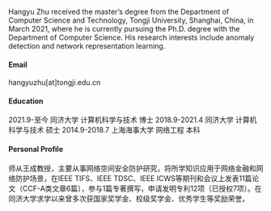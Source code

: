 
Hangyu Zhu received the master’s degree from the Department of Computer Science and Technology, Tongji University, Shanghai, China, in March 2021, where he is currently pursuing the Ph.D. degree with the Department of Computer Science. His research interests include anomaly detection and network representation learning.


#### Email
hangyuzhu[at]tongji.edu.cn

#### Education
 2021.9-至今	同济大学	计算机科学与技术	博士
 2018.9-2021.4	同济大学	计算机科学与技术	硕士
 2014.9-2018.7	上海海事大学	网络工程	本科


#### Personal Profile 
师从王成教授，主要从事网络空间安全防护研究，将所学知识应用于网络金融和网络防护场景，在IEEE TIFS、IEEE TDSC、IEEE ICWS等期刊和会议上发表11篇论文（CCF-A类文章6篇），参与1篇专著撰写，申请发明专利12项（已授权7项）。在同济大学求学以来曾多次获国家奖学金、校级奖学金、优秀学生等奖励荣誉。
